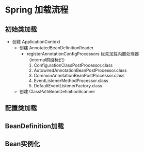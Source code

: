 # Spring 加载流程
## 初始类加载
* 创建 ApplicationContext
    * 创建 AnnotatedBeanDefinitionReader
      * registerAnnotationConfigProcessors 优先加载内置处理器（internal前缀标识）
        1. ConfigurationClassPostProcessor.class
        2. AutowiredAnnotationBeanPostProcessor.class
        3. CommonAnnotationBeanPostProcessor.class
        4. EventListenerMethodProcessor.class
        5. DefaultEventListenerFactory.class
    * 创建 ClassPathBeanDefinitionScanner
## 配置类加载
## BeanDefinition加载
## Bean实例化
